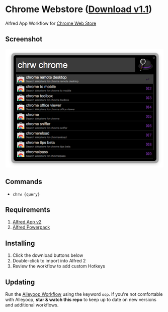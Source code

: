 # Chrome Webstore ([Download v1.1](https://raw.github.com/handtrix/alfred-chrome-webstore-workflow/master/chrome-webstore.alfredworkflow))

Alfred App Workflow for [Chrome Web Store](https://chrome.google.com/webstore)

## Screenshot

![Screenshot](./screenshots/chrome-webstore-workflow.png?raw=true)


## Commands
- `chrw {query}`


## Requirements

1. [Alfred App v2](http://www.alfredapp.com/#download)
1. [Alfred Powerpack](https://buy.alfredapp.com/)


## Installing

1. Click the download buttons below
2. Double-click to import into Alfred 2
3. Review the workflow to add custom Hotkeys


## Updating

Run the [Alleyoop Workflow](http://www.alfredforum.com/topic/1582-alleyoop-update-alfred-workflows/) using the keyword `oop`. If you're not comfortable with Alleyoop, **star & watch this repo** to keep up to date on new versions and additional workflows.
